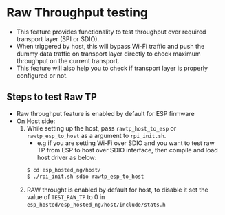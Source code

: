 # Raw Throughput testing

- This feature provides functionality to test throughput over required transport layer (SPI or SDIO).
- When triggered by host, this will bypass Wi-Fi traffic and push the dummy data traffic on transport layer directly to check maximum throughput on the current transport.
- This feature will also help you to check if transport layer is properly configured or not.

## Steps to test Raw TP

- Raw throughput feature is enabled by default for ESP firmware
- On Host side:
    1. While setting up the host, pass `rawtp_host_to_esp` or `rawtp_esp_to_host` as a argument to `rpi_init.sh`.
        - e.g if you are setting Wi-Fi over SDIO and you want to test raw TP from ESP to host over SDIO interface, then compile and load host driver as below:
        ```sh
        $ cd esp_hosted_ng/host/
        $ ./rpi_init.sh sdio rawtp_esp_to_host
        ```
    2. RAW throught is enabled by default for host, to disable it set the value of `TEST_RAW_TP` to 0 in `esp_hosted/esp_hosted_ng/host/include/stats.h`


